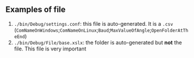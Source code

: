 ## Examples of file
1. `./bin/Debug/settings.conf`: this file is auto-generated. It is a `.csv` (`ComNameOnWindows`;`ComNameOnLinux`;`Baud`;`MaxValueOfAngle`;`OpenFolderAtTheEnd`)
2. `./bin/Debug/File/base.xslx`: the folder is auto-generated but **not** the file. This file is very important